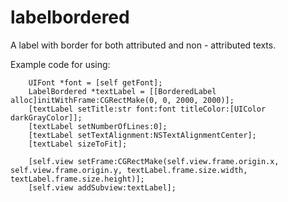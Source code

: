 # labelbordered
A label with border for both attributed and non - attributed texts.

Example code for using:

        UIFont *font = [self getFont];
        LabelBordered *textLabel = [[BorderedLabel alloc]initWithFrame:CGRectMake(0, 0, 2000, 2000)];
        [textLabel setTitle:str font:font titleColor:[UIColor darkGrayColor]];
        [textLabel setNumberOfLines:0];
        [textLabel setTextAlignment:NSTextAlignmentCenter];
        [textLabel sizeToFit];
        
        [self.view setFrame:CGRectMake(self.view.frame.origin.x, self.view.frame.origin.y, textLabel.frame.size.width, textLabel.frame.size.height)];
        [self.view addSubview:textLabel];
